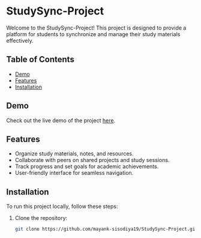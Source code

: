 # StudySync-Project

Welcome to the StudySync-Project! This project is designed to provide a platform for students to synchronize and manage their study materials effectively.

## Table of Contents

- [Demo](#demo)
- [Features](#features)
- [Installation](#installation)


## Demo

Check out the live demo of the project [here](https://mayank-sisodiya19.github.io/StudySync-Project/).

## Features

- Organize study materials, notes, and resources.
- Collaborate with peers on shared projects and study sessions.
- Track progress and set goals for academic achievements.
- User-friendly interface for seamless navigation.

## Installation

To run this project locally, follow these steps:

1. Clone the repository:
   ```bash
   git clone https://github.com/mayank-sisodiya19/StudySync-Project.git
